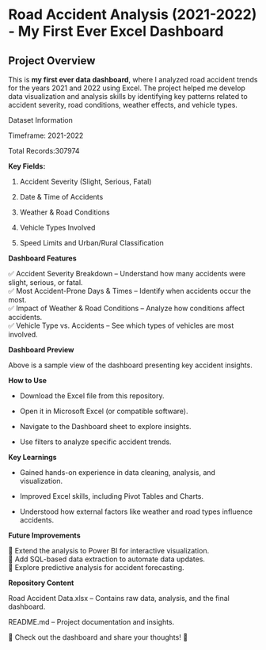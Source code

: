 # Road Accident Analysis (2021-2022) - My First Ever Excel Dashboard

## Project Overview

This is **my first ever data dashboard**, where I analyzed road accident trends for the years 2021 and 2022 using Excel. The project helped me develop data visualization and analysis skills by identifying key patterns related to accident severity, road conditions, weather effects, and vehicle types.

Dataset Information

Timeframe: 2021-2022

Total Records:307974

**Key Fields:**

1. Accident Severity (Slight, Serious, Fatal)

2. Date & Time of Accidents

3. Weather & Road Conditions

4. Vehicle Types Involved

5. Speed Limits and Urban/Rural Classification

**Dashboard Features**

✅ Accident Severity Breakdown – Understand how many accidents were slight, serious, or fatal.  
✅ Most Accident-Prone Days & Times – Identify when accidents occur the most.  
✅ Impact of Weather & Road Conditions – Analyze how conditions affect accidents.  
✅ Vehicle Type vs. Accidents – See which types of vehicles are most involved.  

**Dashboard Preview**

Above is a sample view of the dashboard presenting key accident insights.

**How to Use**

- Download the Excel file from this repository.

- Open it in Microsoft Excel (or compatible software).

- Navigate to the Dashboard sheet to explore insights.

- Use filters to analyze specific accident trends.

**Key Learnings**

- Gained hands-on experience in data cleaning, analysis, and visualization.

- Improved Excel skills, including Pivot Tables and Charts.

- Understood how external factors like weather and road types influence accidents.

**Future Improvements**

🔹 Extend the analysis to Power BI for interactive visualization.  
🔹 Add SQL-based data extraction to automate data updates.  
🔹 Explore predictive analysis for accident forecasting.  

**Repository Content**

Road Accident Data.xlsx – Contains raw data, analysis, and the final dashboard.

README.md – Project documentation and insights.


🚀 Check out the dashboard and share your thoughts! 🚀

